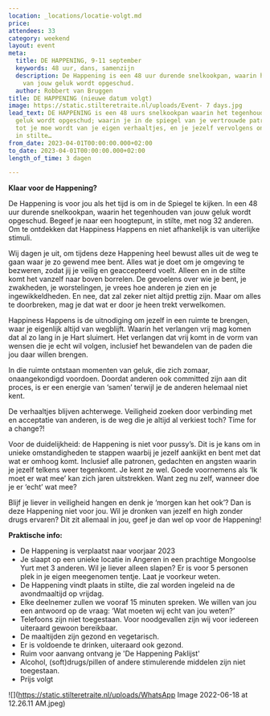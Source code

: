 ```yaml
---
location: _locations/locatie-volgt.md
price: 
attendees: 33
category: weekend
layout: event
meta:
  title: DE HAPPENING, 9-11 september
  keywords: 48 uur, dans, samenzijn
  description: De Happening is een 48 uur durende snelkookpan, waarin het tegenhouden
    van jouw geluk wordt opgeschud.
  author: Robbert van Bruggen
title: DE HAPPENING (nieuwe datum volgt)
image: https://static.stilteretraite.nl/uploads/Event- 7 days.jpg
lead_text: DE HAPPENING is een 48 uurs snelkookpan waarin het tegenhouden van jouw
  geluk wordt opgeschud; waarin je in de spiegel van je vertrouwde patronen kijkt,
  tot je moe wordt van je eigen verhaaltjes, en je jezelf vervolgens onderdompelt
  in stilte…
from_date: 2023-04-01T00:00:00.000+02:00
to_date: 2023-04-01T00:00:00.000+02:00
length_of_time: 3 dagen

---
```

**Klaar voor de Happening?**

De Happening is voor jou als het tijd is om in de Spiegel te kijken. In een 48 uur durende snelkookpan, waarin het tegenhouden van jouw geluk wordt opgeschud. Begeef je naar een hoogtepunt, in stilte, met nog 32 anderen. Om te ontdekken dat Happiness Happens en niet afhankelijk is van uiterlijke stimuli.

Wij dagen je uit, om tijdens deze Happening heel bewust alles uit de weg te gaan waar je zo gewend mee bent. Alles wat je doet om je omgeving te bezweren, zodat jij je veilig en geaccepteerd voelt. Alleen en in de stilte komt het vanzelf naar boven borrelen. De gevoelens over wie je bent, je zwakheden, je worstelingen, je vrees hoe anderen je zien en je ingewikkeldheden. En nee, dat zal zeker niet altijd prettig zijn. Maar om alles te doorbreken, mag je dat wat er door je heen trekt verwelkomen.

Happiness Happens is de uitnodiging om jezelf in een ruimte te brengen, waar je eigenlijk altijd van wegblijft. Waarin het verlangen vrij mag komen dat al zo lang in je Hart sluimert. Het verlangen dat vrij komt in de vorm van wensen die je echt wil volgen, inclusief het bewandelen van de paden die jou daar willen brengen.

In die ruimte ontstaan momenten van geluk, die zich zomaar, onaangekondigd voordoen. Doordat anderen ook committed zijn aan dit proces, is er een energie van ‘samen’ terwijl je de anderen helemaal niet kent.

De verhaaltjes blijven achterwege.  Veiligheid zoeken door verbinding met en acceptatie van anderen, is de weg die je altijd al verkiest toch? Time for a change?!

Voor de duidelijkheid: de Happening is niet voor pussy’s. Dit is je kans om in unieke omstandigheden te stappen waarbij je jezelf aankijkt en bent met dat wat er omhoog komt. Inclusief alle patronen, gedachten en angsten waarin je jezelf telkens weer tegenkomt. Je kent ze wel. Goede voornemens als ‘Ik moet er wat mee’ kan zich jaren uitstrekken. Want zeg nu zelf, wanneer doe je er ‘echt’ wat mee?

Blijf je liever in veiligheid hangen en denk je ‘morgen kan het ook’? Dan is deze Happening niet voor jou. Wil je dronken van jezelf en high zonder drugs ervaren? Dit zit allemaal in jou, geef je dan wel op voor de Happening!

**Praktische info:**

* De Happening is verplaatst naar voorjaar 2023
* Je slaapt op een unieke locatie in Angeren in een prachtige Mongoolse Yurt met 3 anderen. Wil je liever alleen slapen? Er is voor 5 personen plek in je eigen meegenomen tentje. Laat je voorkeur weten.
* De Happening vindt plaats in stilte, die zal worden ingeleid na de avondmaaltijd op vrijdag.
* Elke deelnemer zullen we vooraf 15 minuten spreken. We willen van jou een antwoord op de vraag: ‘Wat moeten wij echt van jou weten?’
* Telefoons zijn niet toegestaan. Voor noodgevallen zijn wij voor iedereen uiteraard gewoon bereikbaar.
* De maaltijden zijn gezond en vegetarisch.
* Er is voldoende te drinken, uiteraard ook gezond.
* Ruim voor aanvang ontvang je 'De Happening Paklijst'
* Alcohol, (soft)drugs/pillen of andere stimulerende middelen zijn niet toegestaan.
* Prijs volgt

![](https://static.stilteretraite.nl/uploads/WhatsApp Image 2022-06-18 at 12.26.11 AM.jpeg)